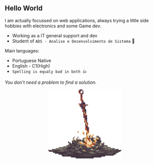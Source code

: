 ## Hello World
I am actually focussed on web applications, always trying a little side hobbies with electronics and some Game dev.

- Working as a IT general support and dev
- Student of `ADS - Analise e Desenvolvimento de Sistema` :robot: 

Main languages:
- Portuguese  Native 
- English - C1(High) 
- `Spelling is equaly bad in both 👍`

_You don't need a problem to find a solution._
<p align="center">
  <img src="src/gifs/bonfire-darksouls.gif" alt="Rest on bonfire" />
</p>
